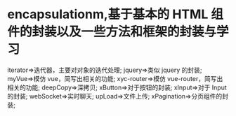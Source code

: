 # encapsulationm,基于基本的 HTML 组件的封装以及一些方法和框架的封装与学习

iterator=>迭代器，主要对对象的迭代处理;
jquery=>类似 jquery 的封装;
myVue=>模仿 vue，简写出相关的功能;
xyc-router=>模仿 vue-router，简写出相关的功能;
deepCopy=>深拷贝;
xButton=>对于按钮的封装;
xInput=>对于 Input 的封装;
webSocket=>实时聊天;
upLoad=>文件上传;
xPagination=>分页组件的封装;
